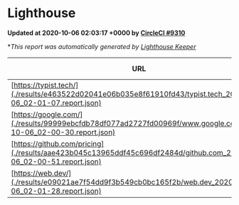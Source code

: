 
# Lighthouse

**Updated at 2020-10-06 02:03:17 +0000 by [CircleCI #9310](https://circleci.com/gh/ItinerisLtd/lighthouse-keeper-example/9310)**

**This report was automatically generated by [Lighthouse Keeper](https://github.com/itinerisltd/lighthouse-keeper)*

| URL | Performance | Accessibility | Best Practices | SEO | PWA | Updated At |
| --- | --- | --- | --- | --- | --- | --- |
| [https://typist.tech/](./results/e463522d02041e06b035e8f61910fd43/typist.tech_2020-10-06_02-01-07.report.json) | 0.85 | 0.92 | 0.93 | 0.99 | 0.57 | 2020-10-06T02:01:07.478Z |
| [https://google.com/](./results/99999ebcfdb78df077ad2727fd00969f/www.google.com_2020-10-06_02-00-30.report.json) | 0.75 | 0.9 | 0.93 | 0.85 | 0.54 | 2020-10-06T02:00:30.234Z |
| [https://github.com/pricing](./results/aae423b045c13965ddf45c696df2484d/github.com_2020-10-06_02-00-51.report.json) | 0.56 | 0.96 | 0.93 | 0.85 | 0.54 | 2020-10-06T02:00:51.518Z |
| [https://web.dev/](./results/e09021ae7f54dd9f3b549cb0bc165f2b/web.dev_2020-10-06_02-01-28.report.json) | 0.88 | 1 | 0.93 | 1 | 0.96 | 2020-10-06T02:01:28.184Z |
